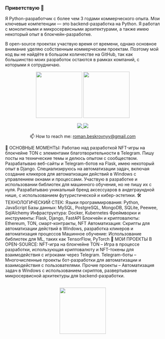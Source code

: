 
### Приветствую 👋
Я Python-разработчик с более чем 3 годами коммерческого опыта. Мои ключевые компетенции — это backend-разработка на Python. Я работал с монолитными и микросервисными архитектурами, а также имею некоторый опыт в блокчейн-разработке.

В open-source проектах участвую время от времени, однако основное внимание уделяю собственным коммерческим проектам. Поэтому мой код вы не найдёте в большом количестве на GitHub, так как большинство моих разработок остаются в рамках компаний, с которыми я сотрудничаю.

<!--
Тем не менее, я всегда открыт для обмена опытом и делюсь своими знаниями через статьи и посты на технические темы.
-->

<p align='center'>
   <a href="https://github-readme-stats.vercel.app/api?username=romankh3&show_icons=true&count_private=true"><img
           height=150
           src="https://github-readme-stats.vercel.app/api?username=algorithmalchemy&show_icons=true&count_private=true"/></a>
   <a href="https://github.com/algorithmalchemy/github-readme-stats"><img height=150
                                                                  src="https://github-readme-stats.vercel.app/api/top-langs/?username=algorithmalchemy&layout=compact"/></a>
</p>

<p align='center'>
   <a href="https://www.linkedin.com/in/algorithmalchemy/">
       <img src="https://img.shields.io/badge/linkedin-%230077B5.svg?&style=for-the-badge&logo=linkedin&logoColor=white"/>
   </a>
   <a href="https://t.me/joinchat/SpqRPBFo_sM6qm05">
       <img src="https://img.shields.io/badge/Telegram-2CA5E0?style=for-the-badge&logo=telegram&logoColor=white"/>
   </a>
<p align='center'>
   📫 How to reach me: <a href='mailto:roman.beskrovnyy@gmail.com'>roman.beskrovnyy@gmail.com</a>
</p>



🔑 ОСНОВНЫЕ МОМЕНТЫ:
Работаю над разработкой NFT-игры на блокчейне TON с элементами благотворительности в Telegram.
Пишу посты на технические темы и делюсь опытом с сообществом.
Разрабатываю веб-сайты и Telegram-ботов на Flask, имею некоторый опыт в Django.
Специализируюсь на автоматизации задач, включая создание кликеров для автоматизации действий в Windows с управлением окнами и процессами.
Участвую в разработке и использовании библиотек для машинного обучения, но не пишу их с нуля.
Разрабатываю уникальный бренд аксессуаров в андеграундной нише, с использованием футуристической и кибер-эстетики.
🛠 ТЕХНОЛОГИЧЕСКИЙ СТЕК:
Языки программирования: Python, JavaScript
Базы данных: MySQL, PostgreSQL, MongoDB, SQLite, Peewee, SqlAlchemy
Инфраструктура: Docker, Kubernetes
Фреймворки и инструменты: Flask, Django, FastAPI
Блокчейн и криптовалюты: Ethereum, TON, смарт-контракты, NFT
Автоматизация: Скрипты для автоматизации действий в Windows, разработка кликеров и автоматизация процессов
Машинное обучение: Использование библиотек для ML, таких как TensorFlow, PyTorch
💼 МОИ ПРОЕКТЫ В OPEN-SOURCE:
NFT-игра на блокчейне TON – Игра в процессе разработки, использующая криптовалюту и NFT-токены для взаимодействия с игроками через Telegram.
Telegram-боты – Многочисленные проекты бот-разработки для автоматизации и взаимодействия с пользователями.
Прочие проекты – Автоматизация задач в Windows с использованием скриптов, развертывание микросервисной архитектуры для backend-разработки.



<!--

### Key points
*   creator of [Javarush Community](https://github.com/javarushcommunity) and [Template Repository](https://github.com/template-repository) organizations.
*   creator and author of [romankh3](https://t.me/romankh3) telegram channel. Subscribe to recieve messages about my open-source activities.
*   Write posts about software development.
*   Currently working in [Epam Systems](https://www.linkedin.com/company/epam-systems/)

## 🛠 Technical Stack
*   Python languages
*   MySQL, PostgreSQL, MongoDB, Sqlite3, peewee, SqlAlchemy
*   Spring Framework, Spring Boot, Spring Test, Spring Data Jpa, Spring Jdbc template, Spring Cloud Contract and so on...
*   Camunda, Camunda Cockpit, Camunda Modeleter
*   GitHub/Docker


### My opensource projects

*   [image-comparison](https://github.com/romankh3/image-comparison) - Published on Maven Central Java Library that compares 2 images with the same sizes and shows the differences visually by drawing rectangles. Some parts of the image can be excluded from the comparison.
*   [JavaRush TelegramBot](https://github.com/javarushcommunity/javarush-telegrambot) - JavaRush Telegram bot from the community to the community
*   [Skyscanner Flight API client](https://github.com/romankh3/skyscanner-flight-api-client) - Published on Maven Central Java Client for a Skyscanner Flight Search API hosted in Rapid API
*   [Flights-monitoring](https://github.com/romankh3/flights-monitoring) - Application for monitoring flight cost based on Skyscanner API

-->


<!--

Here are some ideas to get you started:

- 🔭 I’m currently working on ...
- 🌱 I’m currently learning ...
- 👯 I’m looking to collaborate on ...
- 🤔 I’m looking for help with ...
- 💬 Ask me about ...
- 📫 How to reach me: ...
- 😄 Pronouns: ...
- ⚡ Fun fact: ...

-->

<!--
[![Top Langs](https://github-readme-stats.vercel.app/api/top-langs/?username=algorithmalchemy&layout=compact)](https://github.com/anuraghazra/github-readme-stats)

![Anurag's GitHub stats](https://github-readme-stats.vercel.app/api?username=&show_icons=true&theme=radical)

-->



<div align="center" style="margin: 30px 0">
   <a href="https://github.com/algorithmalchemy/github-profile-views-counter">
       <img width="150px" src="https://komarev.com/ghpvc/?username=algorithmalchemy&colorп=DE002D">
   </a>
</div>



